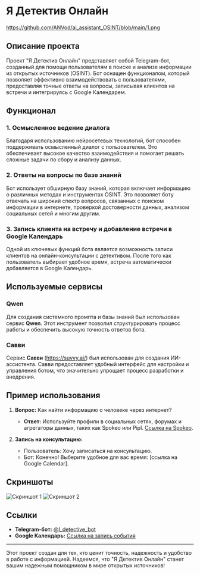 # Я Детектив Онлайн
https://github.com/ANVod/ai_assistant_OSINT/blob/main/1.png
## Описание проекта

Проект "Я Детектив Онлайн" представляет собой Telegram-бот, созданный для помощи пользователям в поиске и анализе информации из открытых источников (OSINT). Бот оснащен функционалом, который позволяет эффективно взаимодействовать с пользователями, предоставляя точные ответы на вопросы, записывая клиентов на встречи и интегрируясь с Google Календарем.

## Функционал

### 1. Осмысленное ведение диалога
Благодаря использованию нейросетевых технологий, бот способен поддерживать осмысленный диалог с пользователем. Это обеспечивает высокое качество взаимодействия и помогает решать сложные задачи по сбору и анализу данных.

### 2. Ответы на вопросы по базе знаний
Бот использует обширную базу знаний, которая включает информацию о различных методах и инструментах OSINT. Это позволяет боту отвечать на широкий спектр вопросов, связанных с поиском информации в интернете, проверкой достоверности данных, анализом социальных сетей и многим другим.

### 3. Запись клиента на встречу и добавление встречи в Google Календарь
Одной из ключевых функций бота является возможность записи клиентов на онлайн-консультации с детективом. После того как пользователь выбирает удобное время, встреча автоматически добавляется в Google Календарь.

## Используемые сервисы

### Qwen
Для создания системного промпта и базы знаний был использован сервис **Qwen**. Этот инструмент позволил структурировать процесс работы и обеспечить высокую точность ответов бота.

### Савви
Сервис **Савви** (https://suvvy.ai/) был использован для создания ИИ-ассистента. Савви предоставляет удобный интерфейс для настройки и управления ботом, что значительно упрощает процесс разработки и внедрения.

## Пример использования

1. **Вопрос:** Как найти информацию о человеке через интернет?
   - **Ответ:** Используйте профили в социальных сетях, форумах и агрегаторы данных, таких как Spokeo или Pipl. [Ссылка на Spokeo](https://spokeo.com/).

2. **Запись на консультацию:**
   - Пользователь: Хочу записаться на консультацию.
   - Бот: Конечно! Выберите удобное для вас время: [ссылка на Google Calendar].

## Скриншоты

![Скриншот 1](URL_на_скриншот_1)
![Скриншот 2](URL_на_скриншот_2)

## Ссылки

- **Telegram-бот:** [@I_detective_bot](https://t.me/I_detective_bot)
- **Google Календарь:** [Ссылка на запись события](https://calendar.google.com/)

---

Этот проект создан для тех, кто ценит точность, надежность и удобство в работе с информацией. Надеемся, что "Я Детектив Онлайн" станет вашим надежным помощником в мире открытых источников!
